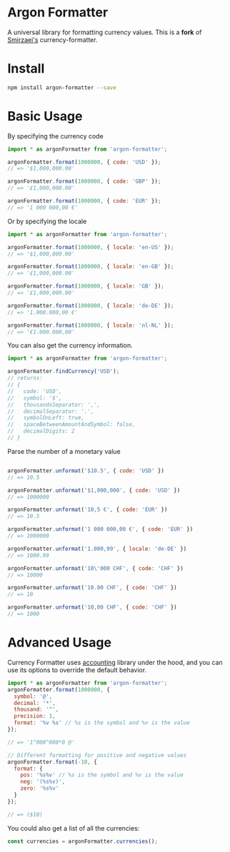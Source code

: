 # Argon Formatter

A universal library for formatting currency values. This is a <b>fork</b> of <a href="https://github.com/smirzaei/currency-formatter">Smirzaei's</a> currency-formatter.

Install
=

```bash
npm install argon-formatter --save
```

Basic Usage
=

By specifying the currency code

```js
import * as argonFormatter from 'argon-formatter';

argonFormatter.format(1000000, { code: 'USD' });
// => '$1,000,000.00'

argonFormatter.format(1000000, { code: 'GBP' });
// => '£1,000,000.00'

argonFormatter.format(1000000, { code: 'EUR' });
// => '1 000 000,00 €'
```

Or by specifying the locale
```js
import * as argonFormatter from 'argon-formatter';

argonFormatter.format(1000000, { locale: 'en-US' });
// => '$1,000,000.00'

argonFormatter.format(1000000, { locale: 'en-GB' });
// => '£1,000,000.00'

argonFormatter.format(1000000, { locale: 'GB' });
// => '£1,000,000.00'

argonFormatter.format(1000000, { locale: 'de-DE' });
// => '1.000.000,00 €'

argonFormatter.format(1000000, { locale: 'nl-NL' });
// => '€1.000.000,00'
```

You can also get the currency information.

```js
import * as argonFormatter from 'argon-formatter';

argonFormatter.findCurrency('USD');
// returns:
// {
//   code: 'USD',
//   symbol: '$',
//   thousandsSeparator: ',',
//   decimalSeparator: '.',
//   symbolOnLeft: true,
//   spaceBetweenAmountAndSymbol: false,
//   decimalDigits: 2
// }

```

Parse the number of a monetary value

```js

argonFormatter.unformat('$10.5', { code: 'USD' })
// => 10.5

argonFormatter.unformat('$1,000,000', { code: 'USD' })
// => 1000000

argonFormatter.unformat('10,5 €', { code: 'EUR' })
// => 10.5

argonFormatter.unformat('1 000 000,00 €', { code: 'EUR' })
// => 1000000

argonFormatter.unformat('1.000,99', { locale: 'de-DE' })
// => 1000.99

argonFormatter.unformat('10\'000 CHF', { code: 'CHF' })
// => 10000

argonFormatter.unformat('10.00 CHF', { code: 'CHF' })
// => 10

argonFormatter.unformat('10,00 CHF', { code: 'CHF' })
// => 1000

```

Advanced Usage
=
Currency Formatter uses [accounting](https://github.com/openexchangerates/accounting.js) library under the hood, and you can use its options to override the default behavior.

```js
import * as argonFormatter from 'argon-formatter';
argonFormatter.format(1000000, {
  symbol: '@',
  decimal: '*',
  thousand: '^',
  precision: 1,
  format: '%v %s' // %s is the symbol and %v is the value
});

// => '1^000^000*0 @'

// Different formatting for positive and negative values
argonFormatter.format(-10, {
  format: {
    pos: '%s%v' // %s is the symbol and %v is the value
    neg: '(%s%v)',
    zero: '%s%v'
  }
});

// => ($10)
```

You could also get a list of all the currencies:

```js
const currencies = argonFormatter.currencies();
```